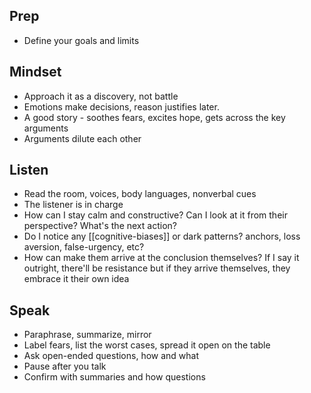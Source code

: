 ---
---

## Prep
- Define your goals and limits

## Mindset 
- Approach it as a discovery, not battle
- Emotions make decisions, reason justifies later.
- A good story - soothes fears, excites hope, gets across the key arguments
- Arguments dilute each other

## Listen
- Read the room, voices, body languages, nonverbal cues 
- The listener is in charge
- How can I stay calm and constructive? Can I look at it from their perspective? What's the next action? 
- Do I notice any [[cognitive-biases]] or dark patterns? anchors, loss aversion, false-urgency, etc?
- How can make them arrive at the conclusion themselves? If I say it outright, there'll be resistance but if they arrive themselves, they embrace it their own idea

## Speak 
- Paraphrase, summarize, mirror
- Label fears, list the worst cases, spread it open on the table 
- Ask open-ended questions, how and what
- Pause after you talk
- Confirm with summaries and how questions 

